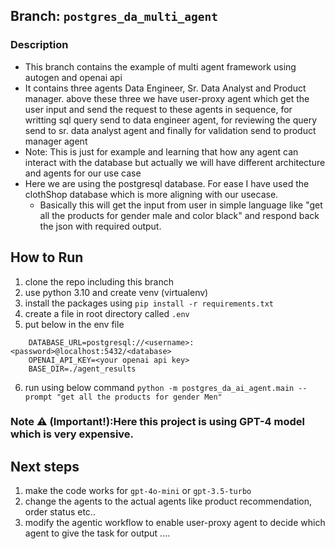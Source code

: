 ## Branch: `postgres_da_multi_agent`

### Description

- This branch contains the example of multi agent framework using autogen and openai api
- It contains three agents Data Engineer, Sr. Data Analyst and Product manager. above these three we have user-proxy agent which get the user input and send the request to these agents in sequence, for writting sql query send to data engineer agent, for reviewing the query send to sr. data analyst agent and finally for validation send to product manager agent
- Note: This is just for example and learning that how any agent can interact with the database but actually we will have different architecture and agents for our use case
- Here we are using the postgresql database. For ease I have used the clothShop database which is more aligning with our usecase.
  - Basically this will get the input from user in simple language like "get all the products for gender male and color black" and respond back the json with required output.

## How to Run

1. clone the repo including this branch
2. use python 3.10 and create venv (virtualenv)
3. install the packages using `pip install -r requirements.txt`
4. create a file in root directory called `.env`
5. put below in the env file

```
	DATABASE_URL=postgresql://<username>:<password>@localhost:5432/<database>
	OPENAI_API_KEY=<your openai api key>
	BASE_DIR=./agent_results

```

6. run using below command
   `python -m postgres_da_ai_agent.main --prompt "get all the products for gender Men"`

### Note ⚠️ (Important!):Here this project is using GPT-4 model which is very expensive.

## Next steps

1. make the code works for `gpt-4o-mini` or `gpt-3.5-turbo`
2. change the agents to the actual agents like product recommendation, order status etc..
3. modify the agentic workflow to enable user-proxy agent to decide which agent to give the task for output
   ....
